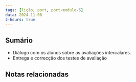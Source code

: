 ```yaml
---
tags: [lição, port, port-modulo-5]
data: 2024-11-08
2-hours: true
---
```


## Sumário
- Diálogo com os alunos sobre as avaliações intercalares.
- Entrega e correcção dos testes de avaliação
## Notas relacionadas